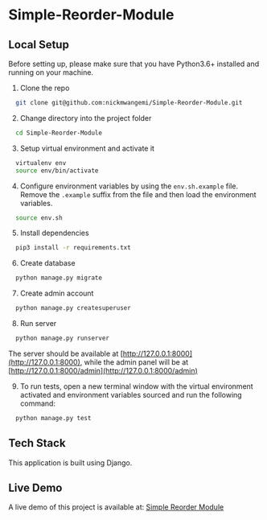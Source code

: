 # Simple-Reorder-Module

## Local Setup 
Before setting up, please make sure that you have Python3.6+ installed and running on your machine. 

1.  Clone the repo
```bash
  git clone git@github.com:nickmwangemi/Simple-Reorder-Module.git
```

2. Change directory into the project folder
```bash
  cd Simple-Reorder-Module
```

3. Setup virtual environment and activate it
```bash
  virtualenv env
  source env/bin/activate
```

4. Configure environment variables by using the `env.sh.example` file. Remove the `.example` suffix from the file and then load the environment variables.
``` bash
  source env.sh
```

5. Install dependencies
```bash
  pip3 install -r requirements.txt
```

6. Create database
```bash
  python manage.py migrate
```

7. Create admin account
```bash
  python manage.py createsuperuser
```

8. Run server
```bash
  python manage.py runserver
```

The server should be available at [http://127.0.0.1:8000](http://127.0.0.1:8000), while the admin panel will be at [http://127.0.0.1:8000/admin](http://127.0.0.1:8000/admin)

9. To run tests, open a new terminal window with the virtual environment activated and environment variables sourced and run the following command:
```bash
  python manage.py test
```
## Tech Stack
This application is built using Django.


## Live Demo
A live demo of this project is available at: [Simple Reorder Module](https://nicks-simple-reorder-module.herokuapp.com/)
